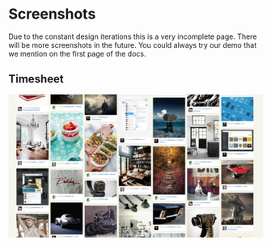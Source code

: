 # Screenshots

Due to the constant design iterations this is a very incomplete page. There
will be more screenshots in the future. You could always try our demo that
we mention on the first page of the docs.

## Timesheet

![Timesheet](imgs/screenshot.png)
